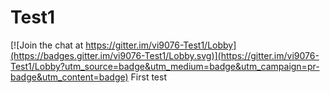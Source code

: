 # Test1

[![Join the chat at https://gitter.im/vi9076-Test1/Lobby](https://badges.gitter.im/vi9076-Test1/Lobby.svg)](https://gitter.im/vi9076-Test1/Lobby?utm_source=badge&utm_medium=badge&utm_campaign=pr-badge&utm_content=badge)
First test
